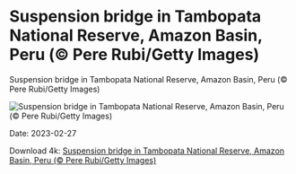 # Suspension bridge in Tambopata National Reserve, Amazon Basin, Peru (© Pere Rubi/Getty Images)

Suspension bridge in Tambopata National Reserve, Amazon Basin, Peru (© Pere Rubi/Getty Images)

![Suspension bridge in Tambopata National Reserve, Amazon Basin, Peru (© Pere Rubi/Getty Images)](https://bing.com/th?id=OHR.CanopyPeru_EN-US9715922202_UHD.jpg&rf=LaDigue_UHD.jpg&pid=hp&w=1024&h=576&rs=1&c=4)

Date: 2023-02-27

Download 4k: [Suspension bridge in Tambopata National Reserve, Amazon Basin, Peru (© Pere Rubi/Getty Images)](https://bing.com/th?id=OHR.CanopyPeru_EN-US9715922202_UHD.jpg&rf=LaDigue_UHD.jpg&pid=hp&w=3840&h=2160&rs=1&c=4)

